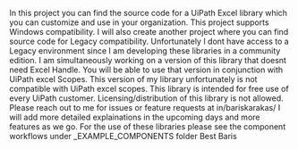 In this project you can find the source code for a UiPath Excel library which you can customize and use in your organization. This project supports Windows compatibility. I will also create another project where you can find source code for Legacy compatibility. 
Unfortunately I dont have access to a Legacy environment since I am developing these libraries in a community edition.
I am simultaneously working on a version of this library that doesnt need Excel Handle. You will be able to use that version in conjunction with UiPath excel Scopes. This version of my library unfortunately is not compatible with UiPath excel scopes.
This library is intended for free use of every UiPath customer. Licensing/distribution of this library is not allowed. 
Please reach out to me for issues or feature requests at in/bariskarakas/
I will add more detailed explainations in the upcoming days and more features as we go. For the use of these libraries please see the component workflows under _EXAMPLE_COMPONENTS folder
Best
Baris
